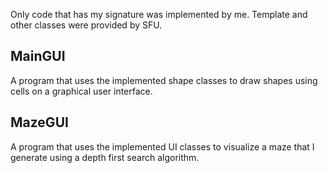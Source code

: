 Only code that has my signature was implemented by me. Template and other classes were provided by SFU.

## MainGUI

A program that uses the implemented shape classes to draw shapes using cells on a graphical user interface.

## MazeGUI

A program that uses the implemented UI classes to visualize a maze that I generate using a depth first search algorithm.


